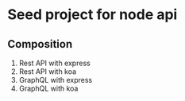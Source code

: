 # Seed project for node api

## Composition
1. Rest API with express
2. Rest API with koa
3. GraphQL with express
4. GraphQL with koa


